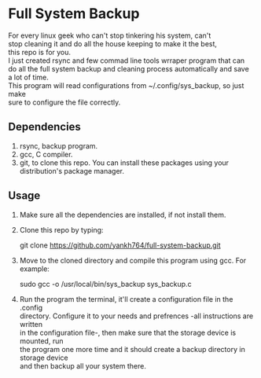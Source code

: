# Full System Backup
For every linux geek who can't stop tinkering his system, can't  
stop cleaning it and do all the house keeping to make it the best,  
this repo is for you.  
I just created rsync and few commad line tools wrraper program that can  
do all the full system backup and cleaning process automatically and save  
a lot of time.  
This program will read configurations from ~/.config/sys_backup, so just make  
sure to configure the file correctly.

## Dependencies
1. rsync, backup program.  
2. gcc, C compiler.  
3. git, to clone this repo.
You can install these packages using your distribution's package manager.  

## Usage
1. Make sure all the dependencies are installed, if not install them.  
2. Clone this repo by typing:  

	git clone https://github.com/yankh764/full-system-backup.git

3. Move to the cloned directory and compile this program using gcc. For example:

	sudo gcc -o /usr/local/bin/sys_backup sys_backup.c

4. Run the program the terminal, it'll create a configuration file in the .config  
directory. Configure it to your needs and prefrences -all instructions are written  
in the configuration file-, then make sure that the storage device is mounted, run  
the program one more time and it should create a backup directory in storage device  
and then backup all your system there. 
